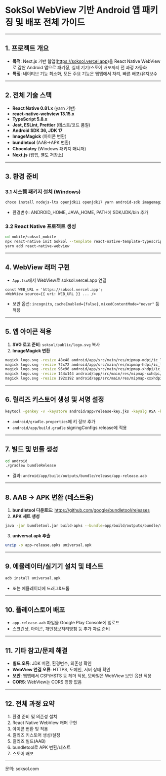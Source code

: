 # SokSol WebView 기반 Android 앱 패키징 및 배포 전체 가이드

---

## 1. 프로젝트 개요

- **목적**: Next.js 기반 웹앱(https://soksol.vercel.app)을 React Native WebView로 감싼 Android 앱으로 패키징, 실제 기기/스토어 배포까지 전 과정 자동화
- **특징**: 네이티브 기능 최소화, 모든 주요 기능은 웹앱에서 처리, 빠른 배포/유지보수

---

## 2. 전체 기술 스택

- **React Native 0.81.x** (yarn 기반)
- **react-native-webview 13.15.x**
- **TypeScript 5.8.x**
- **Jest, ESLint, Prettier** (테스트/코드 품질)
- **Android SDK 36, JDK 17**
- **ImageMagick** (아이콘 변환)
- **bundletool** (AAB→APK 변환)
- **Chocolatey** (Windows 패키지 매니저)
- **Next.js** (웹앱, 별도 저장소)

---

## 3. 환경 준비

### 3.1 시스템 패키지 설치 (Windows)

```bash
choco install nodejs-lts openjdk11 openjdk17 yarn android-sdk imagemagick -y
```

- 환경변수: ANDROID_HOME, JAVA_HOME, PATH에 SDK/JDK/bin 추가

### 3.2 React Native 프로젝트 생성

```bash
cd mobile/soksol_mobile
npx react-native init SokSol --template react-native-template-typescript
yarn add react-native-webview
```

---

## 4. WebView 래퍼 구현

- `App.tsx`에서 WebView로 soksol.vercel.app 연결

```tsx
const WEB_URL = 'https://soksol.vercel.app';
<WebView source={{ uri: WEB_URL }} ... />
```

- 보안 옵션: `incognito`, `cacheEnabled={false}`, `mixedContentMode="never"` 등 적용

---

## 5. 앱 아이콘 적용

1. **SVG 로고 준비**: `soksol/public/logo.svg` 복사
2. **ImageMagick 변환**

```bash
magick logo.svg -resize 48x48 android/app/src/main/res/mipmap-mdpi/ic_launcher.png
magick logo.svg -resize 72x72 android/app/src/main/res/mipmap-hdpi/ic_launcher.png
magick logo.svg -resize 96x96 android/app/src/main/res/mipmap-xhdpi/ic_launcher.png
magick logo.svg -resize 144x144 android/app/src/main/res/mipmap-xxhdpi/ic_launcher.png
magick logo.svg -resize 192x192 android/app/src/main/res/mipmap-xxxhdpi/ic_launcher.png
```

---

## 6. 릴리즈 키스토어 생성 및 서명 설정

```bash
keytool -genkey -v -keystore android/app/release-key.jks -keyalg RSA -keysize 2048 -validity 10000 -alias release-key
```

- `android/gradle.properties`에 키 정보 추가
- `android/app/build.gradle` signingConfigs.release에 적용

---

## 7. 빌드 및 번들 생성

```bash
cd android
./gradlew bundleRelease
```

- 결과: `android/app/build/outputs/bundle/release/app-release.aab`

---

## 8. AAB → APK 변환 (테스트용)

1. **bundletool 다운로드**: https://github.com/google/bundletool/releases
2. **APK 세트 생성**

```bash
java -jar bundletool.jar build-apks --bundle=app/build/outputs/bundle/release/app-release.aab --output=app-release.apks --mode=universal --overwrite --ks=app/release-key.jks --ks-key-alias=release-key --ks-pass=pass:your_keystore_password --key-pass=pass:your_keystore_password
```

3. **universal.apk 추출**

```bash
unzip -o app-release.apks universal.apk
```

---

## 9. 에뮬레이터/실기기 설치 및 테스트

```bash
adb install universal.apk
```

- 또는 에뮬레이터에 드래그&드롭

---

## 10. 플레이스토어 배포

- `app-release.aab` 파일을 Google Play Console에 업로드
- 스크린샷, 아이콘, 개인정보처리방침 등 추가 자료 준비

---

## 11. 기타 참고/문제 해결

- **빌드 오류**: JDK 버전, 환경변수, 의존성 확인
- **WebView 연결 오류**: HTTPS, 도메인, 서버 상태 확인
- **보안**: 웹앱에서 CSP/HSTS 등 헤더 적용, 모바일은 WebView 보안 옵션 적용
- **CORS**: WebView는 CORS 영향 없음

---

## 12. 전체 과정 요약

1. 환경 준비 및 의존성 설치
2. React Native WebView 래퍼 구현
3. 아이콘 변환 및 적용
4. 릴리즈 키스토어 생성/설정
5. 릴리즈 빌드(AAB)
6. bundletool로 APK 변환/테스트
7. 스토어 배포

---

문의: soksol.com
